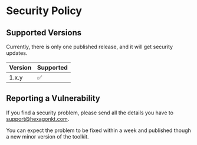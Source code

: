 
# Security Policy

## Supported Versions

Currently, there is only one published release, and it will get security updates.

| Version | Supported          |
| ------- | ------------------ |
| 1.x.y   | :white_check_mark: |

## Reporting a Vulnerability

If you find a security problem, please send all the details you have to [support@hexagonkt.com].

You can expect the problem to be fixed within a week and published though a new minor version of the
toolkit.

[support@hexagonkt.com]: mailto:support@hexagonkt.com
